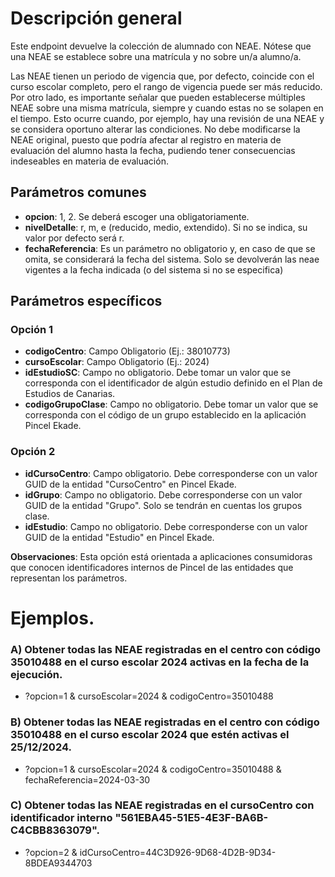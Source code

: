 # Descripción general

Este endpoint devuelve la colección de alumnado con NEAE. Nótese que una NEAE se establece sobre una matrícula y no sobre un/a alumno/a. 

Las NEAE tienen un periodo de vigencia que, por defecto, coincide con el curso escolar completo, pero el rango de vigencia puede ser más reducido. 
Por otro lado, es importante señalar que pueden establecerse múltiples NEAE sobre una misma matrícula, siempre y cuando estas no se solapen en el tiempo. Esto ocurre cuando, por ejemplo, hay una revisión de una NEAE y se considera oportuno alterar las condiciones. No debe modificarse la NEAE original, puesto que podría afectar al registro en materia de evaluación del alumno hasta la fecha, pudiendo tener consecuencias indeseables en materia de evaluación.

## Parámetros comunes
* **opcion**: 1, 2. Se deberá escoger una obligatoriamente.
* **nivelDetalle**: r, m, e (reducido, medio, extendido). Si no se indica, su valor por defecto será r.
* **fechaReferencia**: Es un parámetro no obligatorio y, en caso de que se omita, se considerará la fecha del sistema. Solo se devolverán las neae vigentes a la fecha indicada (o del sistema si no se especifica)

## Parámetros específicos

### Opción 1
* **codigoCentro**: Campo Obligatorio (Ej.: 38010773)
* **cursoEscolar**: Campo Obligatorio (Ej.: 2024)
* **idEstudioSC**: Campo no obligatorio. Debe tomar un valor que se corresponda con el identificador de algún estudio definido en el Plan de Estudios de Canarias.
* **codigoGrupoClase**: Campo no obligatorio. Debe tomar un valor que se corresponda con el código de un grupo establecido en la aplicación Pincel Ekade.


### Opción 2
* **idCursoCentro**: Campo obligatorio. Debe corresponderse con un valor GUID de la entidad "CursoCentro" en Pincel Ekade.
* **idGrupo**: Campo no obligatorio. Debe corresponderse con un valor GUID de la entidad "Grupo". Solo se tendrán en cuentas los grupos clase.
* **idEstudio**: Campo no obligatorio. Debe corresponderse con un valor GUID de la entidad "Estudio" en Pincel Ekade. 

**Observaciones**: Esta opción está orientada a aplicaciones consumidoras que conocen identificadores internos de Pincel de las entidades que representan los parámetros. 


# Ejemplos.
### A) Obtener todas las NEAE registradas en el centro con código 35010488 en el curso escolar 2024 activas en la fecha de la ejecución.
* ?opcion=1 & cursoEscolar=2024 & codigoCentro=35010488

### B) Obtener todas las NEAE registradas en el centro con código 35010488 en el curso escolar 2024 que estén activas el 25/12/2024.
* ?opcion=1 & cursoEscolar=2024 & codigoCentro=35010488 & fechaReferencia=2024-03-30

### C) Obtener todas las NEAE registradas en el cursoCentro con identificador interno "561EBA45-51E5-4E3F-BA6B-C4CBB8363079".
* ?opcion=2 & idCursoCentro=44C3D926-9D68-4D2B-9D34-8BDEA9344703
